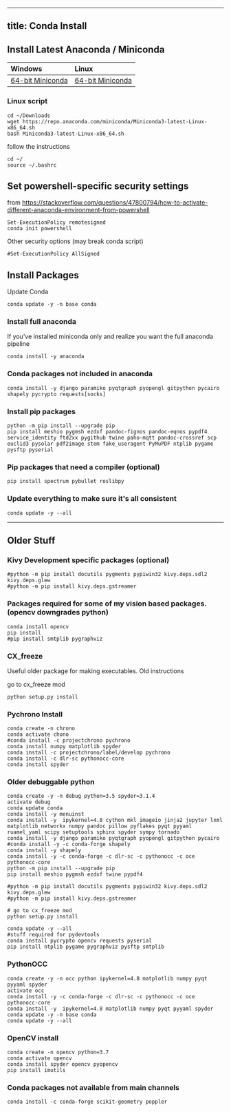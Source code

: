 
---
title: Conda Install
---

## Install Latest Anaconda / Miniconda

| Windows                                                                            | Linux                                                                           |
|:-----------------------------------------------------------------------------------|:--------------------------------------------------------------------------------|
| [64-bit Miniconda](https://repo.anaconda.com/miniconda/Miniconda3-latest-Windows-x86_64.exe) | [64-bit Miniconda](https://repo.anaconda.com/miniconda/Miniconda3-latest-Linux-x86_64.sh) |


### Linux script
```
cd ~/Downloads 
wget https://repo.anaconda.com/miniconda/Miniconda3-latest-Linux-x86_64.sh
bash Miniconda3-latest-Linux-x86_64.sh
```

follow the instructions

```
cd ~/
source ~/.bashrc
```

## Set powershell-specific security settings

from <https://stackoverflow.com/questions/47800794/how-to-activate-different-anaconda-environment-from-powershell>

```
Set-ExecutionPolicy remotesigned
conda init powershell
```

Other security options (may break conda script)
```
#Set-ExecutionPolicy AllSigned 
```

## Install Packages

Update Conda

```
conda update -y -n base conda
```

### Install full anaconda

If you've installed miniconda only and realize you want the full anaconda pipeline

```
conda install -y anaconda
```

### Conda packages not included in anaconda

```
conda install -y django paramiko pyqtgraph pyopengl gitpython pycairo shapely pycrypto requests[socks]
```

### Install pip packages

```
python -m pip install --upgrade pip
pip install meshio pygmsh ezdxf pandoc-fignos pandoc-eqnos pypdf4 service_identity ftd2xx pygithub twine paho-mqtt pandoc-crossref scp euclid3 pysolar pdf2image stem fake_useragent PyMuPDF ntplib pygame pysftp pyserial
```

### Pip packages that need a compiler (optional)

```
pip install spectrum pybullet roslibpy
```


### Update everything to make sure it's all consistent

```
conda update -y --all
```

<!--
## Full Script

```
conda update -y -n base conda
conda install -y anaconda
conda install -y django paramiko pyqtgraph pyopengl gitpython pycairo shapely pycrypto requests[socks]
conda install -c conda-forge scikit-geometry poppler
python -m pip install --upgrade pip
pip install meshio pygmsh ezdxf pandoc-fignos pandoc-eqnos pypdf4 service_identity ftd2xx pygithub twine paho-mqtt pandoc-crossref scp euclid3 pysolar pdf2image stem fake_useragent PyMuPDF ntplib pygame pysftp pyserial
pip install spectrum pybullet roslibpy
conda update -y --all
```
-->

---------------------

## Older Stuff

### Kivy Development specific packages (optional)

```
#python -m pip install docutils pygments pypiwin32 kivy.deps.sdl2 kivy.deps.glew
#python -m pip install kivy.deps.gstreamer
```

### Packages required for some of my vision based packages. (opencv downgrades python)

```
conda install opencv 
pip install 
#pip install smtplib pygraphviz
```

### CX_freeze

Useful older package for making executables.  Old instructions

go to cx_freeze mod

```
python setup.py install
```

### Pychrono Install

```
conda create -n chrono
conda activate chono
#conda install -c projectchrono pychrono
conda install numpy matplotlib spyder
conda install -c projectchrono/label/develop pychrono
conda install -c dlr-sc pythonocc-core
conda install spyder
```

### Older debuggable python

```
conda create -y -n debug python=3.5 spyder=3.1.4
activate debug
conda update conda
conda install -y menuinst
conda install -y  ipykernel=4.8 cython mkl imageio jinja2 jupyter lxml matplotlib networkx numpy pandoc pillow pyflakes pyqt pyyaml ruamel_yaml scipy setuptools sphinx spyder sympy tornado
conda install -y django paramiko pyqtgraph pyopengl gitpython pycairo
#conda install -y -c conda-forge shapely
conda install -y shapely
conda install -y -c conda-forge -c dlr-sc -c pythonocc -c oce pythonocc-core
python -m pip install --upgrade pip
pip install meshio pygmsh ezdxf twine pypdf4

#python -m pip install docutils pygments pypiwin32 kivy.deps.sdl2 kivy.deps.glew
#python -m pip install kivy.deps.gstreamer

# go to cx_freeze mod
python setup.py install

conda update -y --all
#stuff required for pydevtools
conda install pycrypto opencv requests pyserial
pip install ntplib pygame pygraphviz pysftp smtplib
```

### PythonOCC

```
conda create -y -n occ python ipykernel=4.8 matplotlib numpy pyqt pyyaml spyder
activate occ
conda install -y -c conda-forge -c dlr-sc -c pythonocc -c oce pythonocc-core
conda install -y  ipykernel=4.8 matplotlib numpy pyqt pyyaml spyder
conda update -y -n base conda
conda update -y --all
```


### OpenCV install
```
conda create -n opencv python=3.7
conda activate opencv     
conda install spyder opencv pyopencv
pip install imutils
```

### Conda packages not available from main channels

```
conda install -c conda-forge scikit-geometry poppler
```

